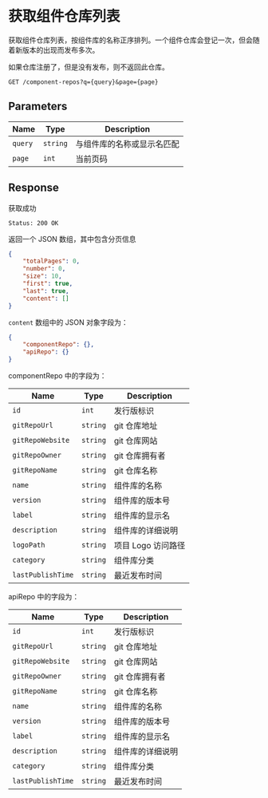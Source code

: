# 获取组件仓库列表

获取组件仓库列表，按组件库的名称正序排列。一个组件仓库会登记一次，但会随着新版本的出现而发布多次。

如果仓库注册了，但是没有发布，则不返回此仓库。

```text
GET /component-repos?q={query}&page={page}
```

## Parameters

| Name    | Type     | Description                |
| ------- | -------- | -------------------------- |
| `query` | `string` | 与组件库的名称或显示名匹配 |
| `page`  | `int`    | 当前页码                   |

## Response

获取成功

```text
Status: 200 OK
```

返回一个 JSON 数组，其中包含分页信息

```json
{
    "totalPages": 0,
    "number": 0,
    "size": 10,
    "first": true,
    "last": true,
    "content": []
}
```

`content` 数组中的 JSON 对象字段为：

```json
{
    "componentRepo": {},
    "apiRepo": {}
}
```

componentRepo 中的字段为：

| Name              | Type     | Description        |
| ----------------- | -------- | ------------------ |
| `id`              | `int`    | 发行版标识         |
| `gitRepoUrl`      | `string` | git 仓库地址       |
| `gitRepoWebsite`  | `string` | git 仓库网站       |
| `gitRepoOwner`    | `string` | git 仓库拥有者     |
| `gitRepoName`     | `string` | git 仓库名称       |
| `name`            | `string` | 组件库的名称       |
| `version`         | `string` | 组件库的版本号     |
| `label`           | `string` | 组件库的显示名     |
| `description`     | `string` | 组件库的详细说明   |
| `logoPath`        | `string` | 项目 Logo 访问路径 |
| `category`        | `string` | 组件库分类         |
| `lastPublishTime` | `string` | 最近发布时间       |

apiRepo 中的字段为：

| Name              | Type     | Description        |
| ----------------- | -------- | ------------------ |
| `id`              | `int`    | 发行版标识         |
| `gitRepoUrl`      | `string` | git 仓库地址       |
| `gitRepoWebsite`  | `string` | git 仓库网站       |
| `gitRepoOwner`    | `string` | git 仓库拥有者     |
| `gitRepoName`     | `string` | git 仓库名称       |
| `name`            | `string` | 组件库的名称       |
| `version`         | `string` | 组件库的版本号     |
| `label`           | `string` | 组件库的显示名     |
| `description`     | `string` | 组件库的详细说明   |
| `category`        | `string` | 组件库分类         |
| `lastPublishTime` | `string` | 最近发布时间       |
